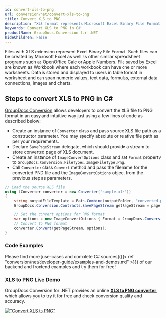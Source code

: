 ```yaml
---
id: convert-xls-to-png
url: conversion/net/convert-xls-to-png
title: Convert XLS to PNG
description: "XLS format represents Microsoft Excel Binary File Format with .xls extension. Learn how to convert XLS to PNG file programmatically in C# language using GroupDocs.Conversion for .NET library."
keywords: Convert XLS to PNG in C#
productName: GroupDocs.Conversion for .NET
hideChildren: False
---
```


Files with XLS extension represent Excel Binary File Format. Such files can be created by Microsoft Excel as well as other similar spreadsheet programs such as OpenOffice Calc or Apple Numbers. File saved by Excel are known as Workbook where each workbook can have one or more worksheets. Data is stored and displayed to users in table format in worksheet and can span numeric values, text data, formulas, external data connections, images and charts.

## Steps to convert XLS to PNG in C#

[GroupDocs.Conversion](https://products.groupdocs.com/conversion/net) allows developers to convert the XLS file to PNG format in an easy and intuitive way just using a few lines of code as described below:

* Create an instance of `Converter` class and pass source XLS file path as a constructor parameter. You may specify absolute or relative file path as per your requirements. 
* Declare `SavePageStream` delegate, which should provide a stream to store converted page of XLS document.
* Create an instance of `ImageConvertOptions` class and set `Format` property to `GroupDocs.Conversion.FileTypes.ImageFileType.Png`.
* Call `Converter` class `Convert` method and pass the filename for the converted PNG file and the `ImageConvertOptions` object from the previous step as parameters.

```csharp
// Load the source XLS file
using (Converter converter = new Converter("sample.xls"))
{
    string outputFileTemplate = Path.Combine(outputFolder, "converted-page-{0}.png");
    GroupDocs.Conversion.Contracts.SavePageStream getPageStream = page => new FileStream(string.Format(outputFileTemplate, page), FileMode.Create);

    // Set the convert options for PNG format
    var options = new ImageConvertOptions { Format = GroupDocs.Conversion.FileTypes.ImageFileType.Png };   
    // Convert to PNG format
    converter.Convert(getPageStream, options);
}
```

### Code Examples

Please find more [use-cases and complete C# sources]({{< ref "conversion/net/developer-guide/examples-and-demos.md" >}}) of our backend and frontend examples and try them for free!

### XLS to PNG Live Demo

GroupDocs.Conversion for .NET provides an online [**XLS to PNG converter**](https://products.groupdocs.app/conversion/xls-to-png), which allows you to try it for free and check conversion quality and accuracy.

[!["Convert XLS to PNG"](conversion/net/images/convert-to-png/convert-xls-to-png.png)](https://products.groupdocs.app/conversion/xls-to-png)